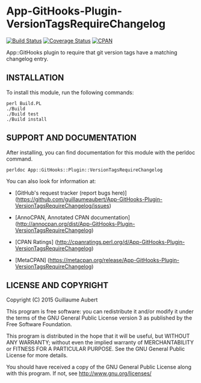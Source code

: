 App-GitHooks-Plugin-VersionTagsRequireChangelog
===============================================

[![Build Status](https://travis-ci.org/guillaumeaubert/App-GitHooks-Plugin-VersionTagsRequireChangelog.svg?branch=master)](https://travis-ci.org/guillaumeaubert/App-GitHooks-Plugin-VersionTagsRequireChangelog)
[![Coverage Status](https://coveralls.io/repos/guillaumeaubert/App-GitHooks-Plugin-VersionTagsRequireChangelog/badge.svg?branch=master)](https://coveralls.io/r/guillaumeaubert/App-GitHooks-Plugin-VersionTagsRequireChangelog?branch=master)
[![CPAN](https://img.shields.io/cpan/v/App-GitHooks-Plugin-VersionTagsRequireChangelog.svg)](https://metacpan.org/release/App-GitHooks-Plugin-VersionTagsRequireChangelog)

App::GitHooks plugin to require that git version tags have a matching changelog entry.


INSTALLATION
------------

To install this module, run the following commands:

	perl Build.PL
	./Build
	./Build test
	./Build install


SUPPORT AND DOCUMENTATION
-------------------------

After installing, you can find documentation for this module with the
perldoc command.

	perldoc App::GitHooks::Plugin::VersionTagsRequireChangelog


You can also look for information at:

 * [GitHub's request tracker (report bugs here)]
   (https://github.com/guillaumeaubert/App-GitHooks-Plugin-VersionTagsRequireChangelog/issues)

 * [AnnoCPAN, Annotated CPAN documentation]
   (http://annocpan.org/dist/App-GitHooks-Plugin-VersionTagsRequireChangelog)

 * [CPAN Ratings]
   (http://cpanratings.perl.org/d/App-GitHooks-Plugin-VersionTagsRequireChangelog)

 * [MetaCPAN]
   (https://metacpan.org/release/App-GitHooks-Plugin-VersionTagsRequireChangelog)


LICENSE AND COPYRIGHT
---------------------

Copyright (C) 2015 Guillaume Aubert

This program is free software: you can redistribute it and/or modify it under
the terms of the GNU General Public License version 3 as published by the Free
Software Foundation.

This program is distributed in the hope that it will be useful, but WITHOUT ANY
WARRANTY; without even the implied warranty of MERCHANTABILITY or FITNESS FOR A
PARTICULAR PURPOSE. See the GNU General Public License for more details.

You should have received a copy of the GNU General Public License along with
this program. If not, see http://www.gnu.org/licenses/

